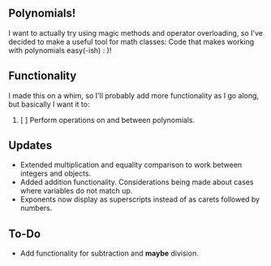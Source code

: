 Polynomials!
---
I want to actually try using magic methods and operator overloading, so I've decided to make a useful tool for math classes: Code that makes working with polynomials easy(-ish) : )!

Functionality
---
I made this on a whim, so I'll probably add more functionality as I go along, but basically I want it to:

1. [ ] Perform operations on and between polynomials.

Updates
---
- Extended multiplication and equality comparison to work between integers and objects.
- Added addition functionality. Considerations being made about cases where variables do not match up.
- Exponents now display as superscripts instead of as carets followed by numbers.

To-Do
---
- Add functionality for subtraction and __maybe__ division.

[^1]: For the sake of this project, a Variable is a mathematical object of the form x^n where "x" is a letter representing the mathematical variable, and n is its exponent .
[^2]: For the sake of this project, a Term is mathematical object cmoposed of at least one of such variables mentioned above, and a coefficient. All Variables can be changed into terms, but for simplicity, I've decided to make it so that Terms can't be changed back to Variables. so before any operation is carried out, all objects involved are changed to Terms.